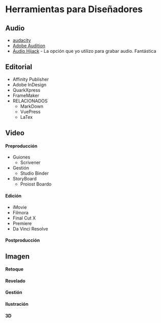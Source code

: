 # Herramientas para Diseñadores

## Audio

* [audacity](https://www.audacityteam.org/)
* [Adobe Audition](https://www.adobe.com/es/products/audition.html?sdid=8JD95K3X&mv=search&s_kwcid=AL!{ef_userid}!{ef_sid}!79783402901472!79783508573356&ef_id=Xmt2DAAAAH2cI397:20200324103345:s)
* [Audio Hijack](https://www.rogueamoeba.com/audiohijack/) - La opción que yo utilizo para grabar audio. Fantástica

## Editorial

* Affinity Publisher
* Adobe InDesign
* QuarkXpress
* FrameMaker
* RELACIONADOS
  * MarkDown
  * VuePress
  * LaTex

## Video

#### Preproducción

* Guiones
  * Scrivener
* Gestión
  * Studio Binder
* StoryBoard
  * Proiost Boardo

#### Edición

* iMovie
* Filmora
* Final Cut X
* Premiere
* Da Vinci Resolve

#### Postproducción



## Imagen

#### Retoque

#### Revelado

#### Gestión

#### Ilustración

#### 3D



